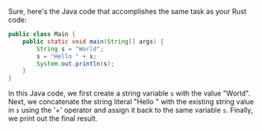 Sure, here's the Java code that accomplishes the same task as your Rust code:
```java
public class Main {
    public static void main(String[] args) {
        String s = "World";
        s = "Hello " + s;
        System.out.println(s);
    }
}
```
In this Java code, we first create a string variable `s` with the value "World". Next, we concatenate the string literal "Hello " with the existing string value in `s` using the '+' operator and assign it back to the same variable `s`. Finally, we print out the final result.
